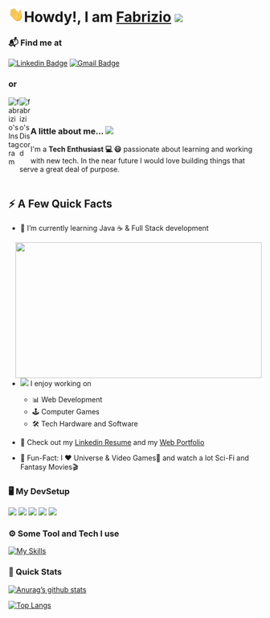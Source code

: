 <h1> <img src="https://raw.githubusercontent.com/ABSphreak/ABSphreak/master/gifs/Hi.gif" height="30px">Howdy!, I am <a href="https://github.com/Fabrizionb">Fabrizio</a> <img height="30px" src="https://emojis.slackmojis.com/emojis/images/1531849430/4246/blob-sunglasses.gif?1531849430"></h1>
</h1>

### 📬 Find me at
[![Linkedin Badge](https://img.shields.io/badge/-LinkedIn-blue?style=flat-square&logo=Linkedin&logoColor=white&link=https://www.linkedin.com/in/fabrizio-bertolo/)](https://www.linkedin.com/in/fabrizio-bertolo)
[![Gmail Badge](https://img.shields.io/badge/-Gmail-d14836?style=flat-square&logo=Gmail&logoColor=white&link=mailto:fabrizio1007@gmail.com)](mailto:fabrizio1007@gmail.com)

### or 

<a href="https://www.instagram.com/pasteldechoclito/"> <img align="left" alt="fabrizio's Instagram" width="22px" src="https://raw.githubusercontent.com/hussainweb/hussainweb/main/icons/instagram.png" />
</a> <a href="https://discord.gg/mJTeST5Q"> <img align="left" alt="fabrizio's Discord" width="22px" src="https://raw.githubusercontent.com/peterthehan/peterthehan/master/assets/discord.svg" /> </a>
<br/><br/>


### A little about me...  <img src="https://media.giphy.com/media/VgCDAzcKvsR6OM0uWg/giphy.gif" width="50"> 
I'm a **Tech Enthusiast 💻 😃** passionate about learning and working with new tech. In the near future I would love building things that serve a great deal of purpose. <br/><br/>




## ⚡️ A Few Quick Facts

- 🌱 I’m currently learning Java ☕ & Full Stack development
<img width="490" height="270" src="https://media.giphy.com/media/9B8wYztAoe1zO/source.gif" align=right>

- <img src="https://media.giphy.com/media/WUlplcMpOCEmTGBtBW/giphy.gif" width="30">  I enjoy working on
  - 📊 Web Development
  - 🕹 Computer Games
  - 🛠 Tech Hardware and Software

- 📙 Check out my [Linkedin Resume](https://www.linkedin.com/in/fabrizio-bertolo/) and my [Web Portfolio](https://fabrizionb.github.io/Portfolio/)
- 🎉 Fun-Fact: I ❤️ Universe & Video Games🚀 and watch a lot Sci-Fi and Fantasy Movies🎬

  
### 🖥️ My DevSetup
 <img src="https://img.shields.io/badge/Windows-555555.svg?&style=flat-square&logo=windows&logoColor=0078D6"> <img src="https://img.shields.io/badge/Chrome-555555.svg?&style=flat-square&logo=google-chrome&logoColor=FABC0C"> <img src="https://img.shields.io/badge/VS Code-555555?style=flat-square&logo=visual-studio-code&logoColor=007ACC"> <img src="https://img.shields.io/badge/Terminal-555555.svg?&style=flat-square&logo=powershell&logoColor=white"> <img src="https://img.shields.io/badge/Spotify-555555.svg?&style=flat-square&logo=spotify&logoColor=1ED760"> 

### ⚙️ Some Tool and Tech I use

[![My Skills](https://skillicons.dev/icons?i=html,css,javascript,react,angular,github,figma,netlify,nodejs,ps,powershell,sass,stackoverflow,typescript)](https://skillicons.dev)



### 🚀 Quick Stats

[![Anurag’s github stats](https://github-readme-stats.vercel.app/api?username=fabrizionb&theme=transparent)](https://github.com/fabrizionb)

[![Top Langs](https://github-readme-stats.vercel.app/api/top-langs/?username=fabrizionb&layout=compact&theme=transparent)](https://github.com/fabrizionb)

